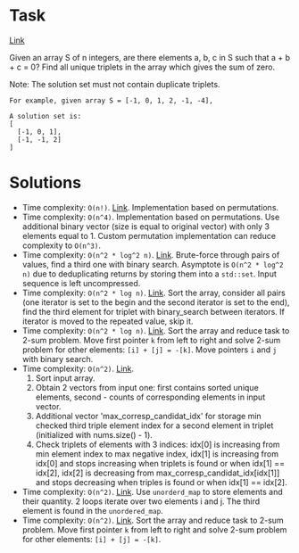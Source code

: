 # Task
[Link](https://leetcode.com/problems/3sum/description/)

Given an array S of n integers, are there elements a, b, c in S such that a + b + c = 0? Find all unique triplets in the array which gives the sum of zero.

Note: The solution set must not contain duplicate triplets.

```
For example, given array S = [-1, 0, 1, 2, -1, -4],

A solution set is:
[
  [-1, 0, 1],
  [-1, -1, 2]
]
```

# Solutions
* Time complexity: `O(n!)`. [Link](gorunov1.cpp).
Implementation based on permutations.
* Time complexity: `O(n^4)`.
Implementation based on permutations. Use additional binary vector (size is equal to original vector) with only 3 elements equal to 1. Custom permutation implementation can reduce complexity to `O(n^3)`.
* Time complexity: `O(n^2 * log^2 n)`. [Link](banin.cpp).
Brute-force through pairs of values, find a third one with binary search. Asymptote is `O(n^2 * log^2 n)` due to deduplicating returns by storing them into a `std::set`. Input sequence is left uncompressed.
* Time complexity: `O(n^2 * log n)`. [Link](gritsenko.cpp).
Sort the array, consider all pairs (one iterator is set to the begin and the second iterator is set to the end), find the third element for triplet with binary_search between iterators. If iterator is moved to the repeated value, skip it.  
* Time complexity: `O(n^2 * log n)`. [Link](sidnev_bin_search.cpp).
Sort the array and reduce task to 2-sum problem. Move first pointer `k` from left to right and solve 2-sum problem for other elements: `[i] + [j] = -[k]`. Move pointers `i` and `j` with binary search.
* Time complexity: `O(n^2)`. [Link](barinova.cpp).
  1. Sort input array.
  2. Obtain 2 vectors from input one: first contains sorted unique elements, second - counts of corresponding elements in input vector.
  3. Additional vector 'max_corresp_candidat_idx' for storage min checked third triple element index for a second element in triplet (initialized with nums.size() - 1).
  4. Check triplets of elements with 3 indices:
  idx[0] is increasing from min element index to max negative index,
  idx[1] is increasing from idx[0] and stops increasing when triplets is found or when idx[1] == idx[2],
  idx[2] is decreasing from max_corresp_candidat_idx[idx[1]] and stops decreasing when triples is found or when idx[1] == idx[2].
* Time complexity: `O(n^2)`. [Link](sidnev_unordered_map.cpp).
Use `unorderd_map` to store elements and their quantity. 2 loops iterate over two elements i and j. The third element is found in the `unordered_map`.
* Time complexity: `O(n^2)`. [Link](sidnev.cpp).
Sort the array and reduce task to 2-sum problem. Move first pointer `k` from left to right and solve 2-sum problem for other elements: `[i] + [j] = -[k]`.
